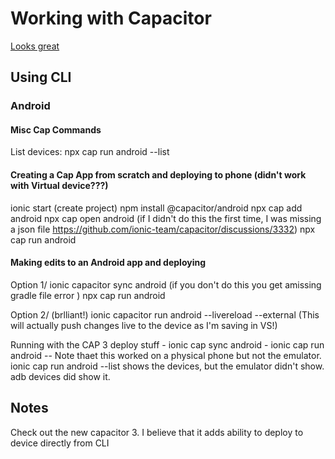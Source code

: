 # Working with Capacitor

[Looks great](https://www.youtube.com/watch?v=y_UUjPkxlZ0&ab_channel=CititechStudioCititechStudio)

## Using CLI

### Android 

#### Misc Cap Commands
List devices: npx cap run android --list  

#### Creating a Cap App from scratch and deploying to phone (didn't work with Virtual device???)
ionic start (create project)
npm install @capacitor/android
npx cap add android
npx cap open android  (if I didn't do this the first time, I was missing a json file https://github.com/ionic-team/capacitor/discussions/3332)
npx cap run android

#### Making edits to an Android app and deploying
Option 1/ 
ionic capacitor sync android  (if you don't do this you get amissing gradle file error )
npx cap run android

Option 2/ (brlliant!)
ionic capacitor run android --livereload --external     (This will actually push changes live to the device as I'm saving in VS!)

Running with the CAP 3 deploy stuff
    - ionic cap sync android
    - ionic cap run android 
    -- Note thaet this worked on a physical phone but not the emulator. ionic cap run android --list shows the devices, but the emulator didn't show. adb devices did show it. 

## Notes
Check out the new capacitor 3. I believe that it adds ability to deploy to device directly from CLI
